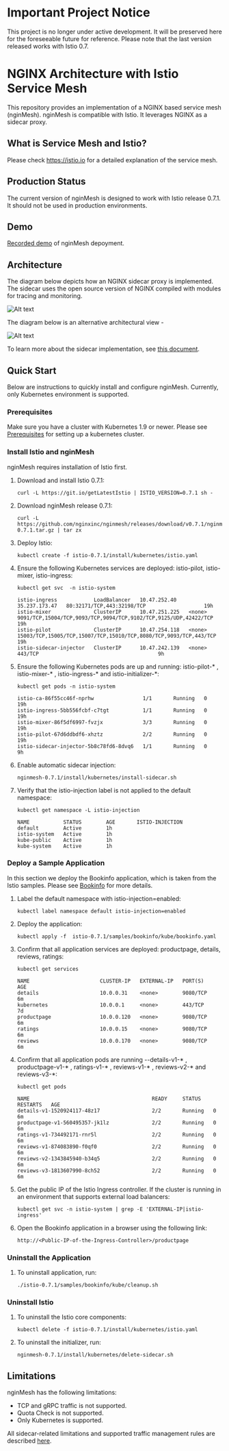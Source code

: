 # Important Project Notice
This project is no longer under active development. It will be preserved here for the foreseeable future for reference. Please note that the last version released works with Istio 0.7. 

# NGINX Architecture with Istio Service Mesh
This repository provides an implementation of a NGINX based service mesh (nginMesh).  nginMesh is compatible with Istio.  It leverages NGINX as a sidecar proxy. 

## What is Service Mesh and Istio?
Please check https://istio.io for a detailed explanation of the service mesh.  

## Production Status
The current version of nginMesh is designed to work with Istio release 0.7.1. It should not be used in production environments.  

## Demo
[Recorded demo](https://www.nginx.com/resources/webinars/istio-the-extensible-service-mesh/) of nginMesh depoyment.

## Architecture
The diagram below depicts how an NGINX sidecar proxy is implemented. The sidecar uses the open source version of NGINX compiled with modules for tracing and monitoring.

![Alt text](/images/nginx_sidecar.png?raw=true "NGINX Sidecar")

The diagram below is an alternative architectural view - 

![Alt text](/images/nginMesh%20architecture%20-%20Lee%20Calcote.png?raw=true "nginMesh Diagram")

To learn more about the sidecar implementation, see [this document](istio/agent).

## Quick Start
Below are instructions to quickly install and configure nginMesh.  Currently, only Kubernetes environment is supported.

### Prerequisites
Make sure you have a cluster with Kubernetes 1.9 or newer. Please see [Prerequisites](https://archive.istio.io/v0.7/docs/setup/kubernetes/quick-start.html#prerequisites) for setting up a kubernetes cluster.

### Install Istio and nginMesh
nginMesh requires installation of Istio first.

1. Download and install Istio 0.7.1:
    ```
    curl -L https://git.io/getLatestIstio | ISTIO_VERSION=0.7.1 sh -
    ```
2. Download nginMesh release 0.7.1:
    ```
    curl -L https://github.com/nginxinc/nginmesh/releases/download/v0.7.1/nginmesh-0.7.1.tar.gz | tar zx
    ```
3. Deploy Istio:
    ```
    kubectl create -f istio-0.7.1/install/kubernetes/istio.yaml
    ```
4. Ensure the following Kubernetes services are deployed: istio-pilot, istio-mixer, istio-ingress:
    ```
    kubectl get svc  -n istio-system  
    ```
    ```
    istio-ingress            LoadBalancer   10.47.252.40    35.237.173.47   80:32171/TCP,443:32198/TCP                   19h
    istio-mixer              ClusterIP      10.47.251.225   <none>          9091/TCP,15004/TCP,9093/TCP,9094/TCP,9102/TCP,9125/UDP,42422/TCP    19h
    istio-pilot              ClusterIP      10.47.254.118   <none>          15003/TCP,15005/TCP,15007/TCP,15010/TCP,8080/TCP,9093/TCP,443/TCP   19h
    istio-sidecar-injector   ClusterIP      10.47.242.139   <none>          443/TCP                                       9h
    ```
5. Ensure the following Kubernetes pods are up and running: istio-pilot-* , istio-mixer-* , istio-ingress-*  and istio-initializer-*:
    ```
    kubectl get pods -n istio-system    
    ```
    ```
    istio-ca-86f55cc46f-nprhw                1/1       Running   0          19h
    istio-ingress-5bb556fcbf-c7tgt           1/1       Running   0          19h
    istio-mixer-86f5df6997-fvzjx             3/3       Running   0          19h
    istio-pilot-67d6ddbdf6-xhztz             2/2       Running   0          19h
    istio-sidecar-injector-5b8c78fd6-8dvq6   1/1       Running   0          9h
    ```
6. Enable automatic sidecar injection:
    ```
    nginmesh-0.7.1/install/kubernetes/install-sidecar.sh
    ```
7.  Verify that the istio-injection label is not applied to the default namespace:
    ```
    kubectl get namespace -L istio-injection
    ```
    ```
    NAME           STATUS        AGE       ISTIO-INJECTION
    default        Active        1h        
    istio-system   Active        1h        
    kube-public    Active        1h        
    kube-system    Active        1h
    ```

### Deploy a Sample Application

In this section we deploy the Bookinfo application, which is taken from the Istio samples. Please see [Bookinfo](https://istio.io/docs/guides/bookinfo.html)  for more details.

1. Label the default namespace with istio-injection=enabled:
    ```
    kubectl label namespace default istio-injection=enabled
    ```
2. Deploy the application:
    ```
    kubectl apply -f  istio-0.7.1/samples/bookinfo/kube/bookinfo.yaml
    ```
3. Confirm that all application services are deployed: productpage, details, reviews, ratings:
    ```
    kubectl get services
    ```
    ```
    NAME                       CLUSTER-IP   EXTERNAL-IP   PORT(S)              AGE
    details                    10.0.0.31    <none>        9080/TCP             6m
    kubernetes                 10.0.0.1     <none>        443/TCP              7d
    productpage                10.0.0.120   <none>        9080/TCP             6m
    ratings                    10.0.0.15    <none>        9080/TCP             6m
    reviews                    10.0.0.170   <none>        9080/TCP             6m
    ```
4. Confirm that all application pods are running --details-v1-* , productpage-v1-* , ratings-v1-* , reviews-v1-* , reviews-v2-* and reviews-v3-*:
    ```
    kubectl get pods
    ```
    ```
    NAME                                        READY     STATUS    RESTARTS   AGE
    details-v1-1520924117-48z17                 2/2       Running   0          6m
    productpage-v1-560495357-jk1lz              2/2       Running   0          6m
    ratings-v1-734492171-rnr5l                  2/2       Running   0          6m
    reviews-v1-874083890-f0qf0                  2/2       Running   0          6m
    reviews-v2-1343845940-b34q5                 2/2       Running   0          6m
    reviews-v3-1813607990-8ch52                 2/2       Running   0          6m
    ```
5. Get the public IP of the Istio Ingress controller. If the cluster is running in an environment that supports external load balancers:
    ```
    kubectl get svc -n istio-system | grep -E 'EXTERNAL-IP|istio-ingress'
    ```
6. Open the Bookinfo application in a browser using the following link:
    ```
    http://<Public-IP-of-the-Ingress-Controller>/productpage
    ```


### Uninstall the Application

1. To uninstall application, run:
    ```
    ./istio-0.7.1/samples/bookinfo/kube/cleanup.sh
    ```

### Uninstall Istio

1. To uninstall the Istio core components:
    ```
    kubectl delete -f istio-0.7.1/install/kubernetes/istio.yaml
    ```
2. To uninstall the initializer, run:
    ```
    nginmesh-0.7.1/install/kubernetes/delete-sidecar.sh
    ```

## Limitations
nginMesh has the following limitations:
* TCP and gRPC traffic is not supported.
* Quota Check is not supported.
* Only Kubernetes is supported.

All sidecar-related limitations and supported traffic management rules are described [here](istio/agent).

